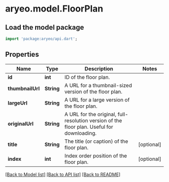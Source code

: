 # aryeo.model.FloorPlan

## Load the model package
```dart
import 'package:aryeo/api.dart';
```

## Properties
Name | Type | Description | Notes
------------ | ------------- | ------------- | -------------
**id** | **int** | ID of the floor plan. | 
**thumbnailUrl** | **String** | A URL for a thumbnail-sized version of the floor plan. | 
**largeUrl** | **String** | A URL for a large version of the floor plan. | 
**originalUrl** | **String** | A URL for the original, full-resolution version of the floor plan. Useful for downloading. | 
**title** | **String** | The title (or caption) of the floor plan. | [optional] 
**index** | **int** | Index order position of the floor plan. | [optional] 

[[Back to Model list]](../README.md#documentation-for-models) [[Back to API list]](../README.md#documentation-for-api-endpoints) [[Back to README]](../README.md)


